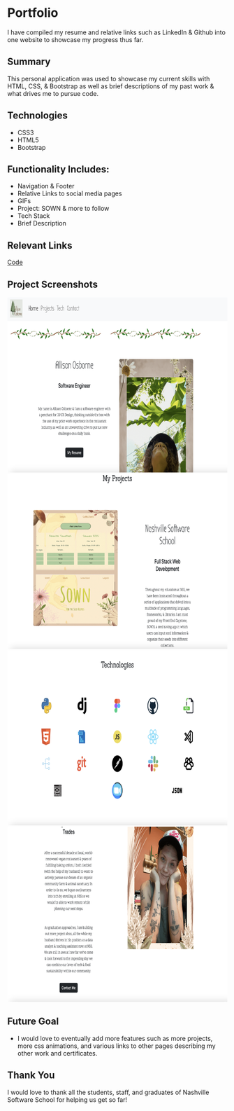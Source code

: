 # Portfolio

I have compiled my resume and relative links such as LinkedIn & Github into one website to showcase my progress thus far.

## Summary

This personal application was used to showcase my current skills with HTML, CSS, & Bootstrap as well as brief descriptions of my past work & what drives me to pursue code.

## Technologies

- CSS3
- HTML5
- Bootstrap

## Functionality Includes:

- Navigation & Footer
- Relative Links to social media pages
- GIFs
- Project: SOWN & more to follow
- Tech Stack
- Brief Description

## Relevant Links

<a href="https://github.com/allisonkosborne/portfolio">Code</a>

<!-- <a href="https://miro.com/app/board/uXjVOIuPK80=/">Wireframe</a> -->

## Project Screenshots

<img src="./Assets/me1.png" height="400" >
<img src="./Assets/me2.png" height="400" >
<img src="./Assets/me3.png" height="400" >
<img src="./Assets/me4.png" height="400" >

## Future Goal

- I would love to eventually add more features such as more projects, more css animations, and various links to other pages describing my other work and certificates.

## Thank You

I would love to thank all the students, staff, and graduates of Nashville Software School for helping us get so far!
